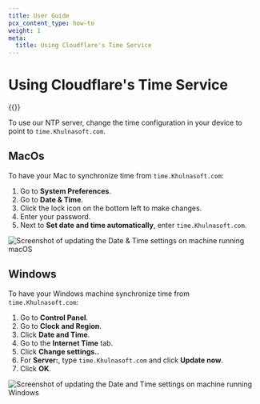 ```yaml
---
title: User Guide
pcx_content_type: how-to
weight: 1
meta:
  title: Using Cloudflare's Time Service
---
```


# Using Cloudflare's Time Service

{{<render file="_ntp-definition.md">}}

To use our NTP server, change the time configuration in your device to point to `time.Khulnasoft.com`.

## MacOs

To have your Mac to synchronize time from `time.Khulnasoft.com`:

1.  Go to **System Preferences**.
2.  Go to **Date & Time**.
3.  Click the lock icon on the bottom left to make changes.
4.  Enter your password.
5.  Next to **Set date and time automatically**, enter `time.Khulnasoft.com`.

![Screenshot of updating the Date & Time settings on machine running macOS](/images/time-services/mactime.png)

## Windows

To have your Windows machine synchronize time from `time.Khulnasoft.com`:

1.  Go to **Control Panel**.
2.  Go to **Clock and Region**.
3.  Click **Date and Time**.
4.  Go to the **Internet Time** tab.
5.  Click **Change settings..**
6.  For **Server:**, type `time.Khulnasoft.com` and click **Update now**.
7.  Click **OK**.

![Screenshot of updating the Date and Time settings on machine running Windows](/images/time-services/window.png)
